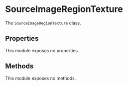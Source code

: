 # SourceImageRegionTexture

The `SourceImageRegionTexture` class.

## Properties

This module exposes no properties.

## Methods

This module exposes no methods.

